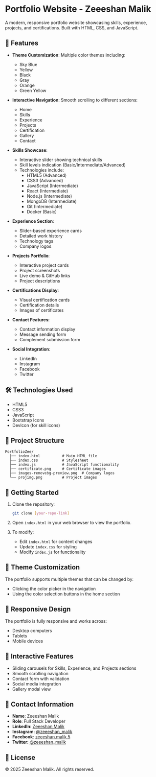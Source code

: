 # Portfolio Website - Zeeeshan Malik

A modern, responsive portfolio website showcasing skills, experience, projects, and certifications. Built with HTML, CSS, and JavaScript.

## 🌟 Features

- **Theme Customization**: Multiple color themes including:
  - Sky Blue
  - Yellow
  - Black
  - Gray
  - Orange
  - Green Yellow

- **Interactive Navigation**: Smooth scrolling to different sections:
  - Home
  - Skills
  - Experience
  - Projects
  - Certification
  - Gallery
  - Contact

- **Skills Showcase**: 
  - Interactive slider showing technical skills
  - Skill levels indication (Basic/Intermediate/Advanced)
  - Technologies include:
    - HTML5 (Advanced)
    - CSS3 (Advanced)
    - JavaScript (Intermediate)
    - React (Intermediate)
    - Node.js (Intermediate)
    - MongoDB (Intermediate)
    - Git (Intermediate)
    - Docker (Basic)

- **Experience Section**:
  - Slider-based experience cards
  - Detailed work history
  - Technology tags
  - Company logos

- **Projects Portfolio**:
  - Interactive project cards
  - Project screenshots
  - Live demo & GitHub links
  - Project descriptions

- **Certifications Display**:
  - Visual certification cards
  - Certification details
  - Images of certificates

- **Contact Features**:
  - Contact information display
  - Message sending form
  - Complement submission form

- **Social Integration**:
  - LinkedIn
  - Instagram
  - Facebook
  - Twitter

## 🛠️ Technologies Used

- HTML5
- CSS3
- JavaScript
- Bootstrap Icons
- DevIcon (for skill icons)

## 📁 Project Structure

```
PortfolioZee/
  ├── index.html          # Main HTML file
  ├── index.css           # Stylesheet
  ├── index.js            # JavaScript functionality
  ├── certificate.png     # Certificate images
  ├── images-removebg-preview.png  # Company logos
  └── projimg.png         # Project images
```

## 🚀 Getting Started

1. Clone the repository:
   ```bash
   git clone [your-repo-link]
   ```

2. Open `index.html` in your web browser to view the portfolio.

3. To modify:
   - Edit `index.html` for content changes
   - Update `index.css` for styling
   - Modify `index.js` for functionality

## 🎨 Theme Customization

The portfolio supports multiple themes that can be changed by:
- Clicking the color picker in the navigation
- Using the color selection buttons in the home section

## 📱 Responsive Design

The portfolio is fully responsive and works across:
- Desktop computers
- Tablets
- Mobile devices

## 🔄 Interactive Features

- Sliding carousels for Skills, Experience, and Projects sections
- Smooth scrolling navigation
- Contact form with validation
- Social media integration
- Gallery modal view

## 👤 Contact Information

- **Name**: Zeeeshan Malik
- **Role**: Full Stack Developer
- **LinkedIn**: [Zeeeshan Malik](https://www.linkedin.com/in/zeeeshan-malik-b2b199272/)
- **Instagram**: [@zeeeshan_malik](https://www.instagram.com/zeeeshan_malik/)
- **Facebook**: [zeeeshan.malik.5](https://www.facebook.com/zeeeshan.malik.5)
- **Twitter**: [@zeeeshan_malik](https://www.twitter.com/zeeeshan_malik)

## 📄 License

© 2025 Zeeeshan Malik. All rights reserved. 